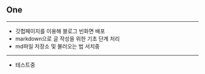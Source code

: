 ## One

---

- 깃헙페이지를 이용해 블로그 빈화면 배포
- markdown으로 글 작성을 위한 기초 단계 처리
- md파일 저장소 및 불러오는 법 서치중

---

- 테스트중
